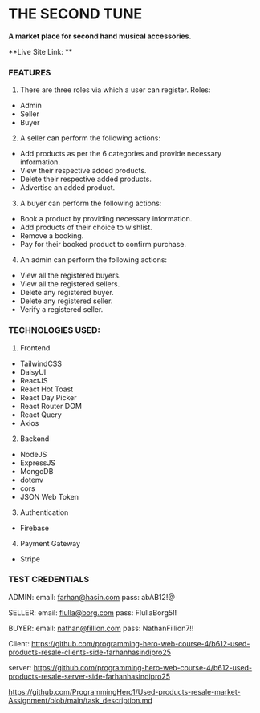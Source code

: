 # THE SECOND TUNE

**A market place for second hand musical accessories.**

**Live Site Link: **

### FEATURES
1. There are three roles via which a user can register.
Roles:
- Admin
- Seller
- Buyer

2. A seller can perform the following actions: 
- Add products as per the 6 categories and provide necessary information.
- View their respective added products.
- Delete their respective added products.
- Advertise an added product.

3. A buyer can perform the following actions:
- Book a product by providing necessary information.
- Add products of their choice to wishlist.
- Remove a booking.
- Pay for their booked product to confirm purchase.

4. An admin can perform the following actions:
- View all the registered buyers.
- View all the registered sellers.
- Delete any registered buyer.
- Delete any registered seller.
- Verify a registered seller.

### TECHNOLOGIES USED:
1. Frontend
- TailwindCSS
- DaisyUI
- ReactJS
- React Hot Toast
- React Day Picker
- React Router DOM
- React Query
- Axios

2. Backend
- NodeJS
- ExpressJS
- MongoDB
- dotenv
- cors
- JSON Web Token

3. Authentication
- Firebase

4. Payment Gateway
- Stripe

### TEST CREDENTIALS

ADMIN: 
email: farhan@hasin.com
pass: abAB12!@

SELLER:
email: flulla@borg.com
pass: FlullaBorg5!!

BUYER:
email: nathan@fillion.com
pass: NathanFillion7!!


Client: https://github.com/programming-hero-web-course-4/b612-used-products-resale-clients-side-farhanhasindipro25

server: https://github.com/programming-hero-web-course-4/b612-used-products-resale-server-side-farhanhasindipro25

https://github.com/ProgrammingHero1/Used-products-resale-market-Assignment/blob/main/task_description.md